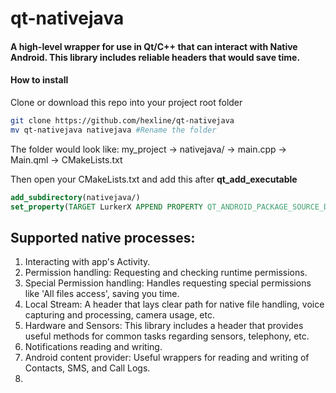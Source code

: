 # qt-nativejava
#### A high-level wrapper for use in Qt/C++ that can interact with Native Android. This library includes reliable headers that would save time. 

#### How to install
Clone or download this repo into your project root folder
```bash
git clone https://github.com/hexline/qt-nativejava
mv qt-nativejava nativejava #Rename the folder
```
The folder would look like:
my_project
->  nativejava/
->  main.cpp
->  Main.qml
->  CMakeLists.txt

Then open your CMakeLists.txt and add this after <b>qt_add_executable</b>
```cmake
add_subdirectory(nativejava/)
set_property(TARGET LurkerX APPEND PROPERTY QT_ANDROID_PACKAGE_SOURCE_DIR ${CMAKE_SOURCE_DIR}/android)
```
## Supported native processes:
1. Interacting with app's Activity.
2. Permission handling: Requesting and checking runtime permissions.
3. Special Permission handling: Handles requesting special permissions like 'All files access', saving you time.
4. Local Stream: A header that lays clear path for native file handling, voice capturing and processing, camera usage, etc.
5. Hardware and Sensors: This library includes a header that provides useful methods for common tasks regarding sensors, telephony, etc.
6. Notifications reading and writing.
7. Android content provider: Useful wrappers for reading and writing of Contacts, SMS, and Call Logs.
8. 
